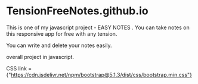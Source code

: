 # TensionFreeNotes.github.io
This is one of my javascript project - EASY NOTES . You can take notes on this responsive app for free with any tension.

You can write and delete your notes easily.

overall project in javascript.

CSS link = {"https://cdn.jsdelivr.net/npm/bootstrap@5.1.3/dist/css/bootstrap.min.css"}

